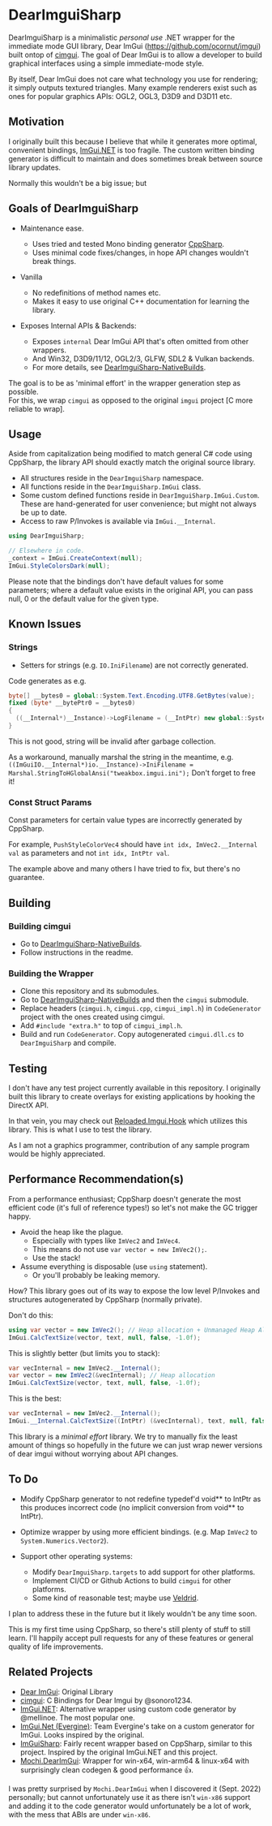 # DearImguiSharp

DearImguiSharp is a minimalistic *personal use* .NET wrapper for the immediate mode GUI library, Dear ImGui (https://github.com/ocornut/imgui) built ontop of [cimgui](https://github.com/Extrawurst/cimgui). The goal of Dear ImGui is to allow a developer to build graphical interfaces using a simple immediate-mode style. 

By itself, Dear ImGui does not care what technology you use for rendering; it simply outputs textured triangles. Many example renderers exist such as ones for popular graphics APIs: OGL2, OGL3, D3D9 and D3D11 etc.

## Motivation

I originally built this because I believe that while it generates more optimal, convenient bindings, [ImGui.NET](https://github.com/mellinoe/ImGui.NET) is too fragile. The custom written binding generator is difficult to maintain and does sometimes break between source library updates.  

Normally this wouldn't be a big issue; but 

## Goals of DearImguiSharp

- Maintenance ease.  
	- Uses tried and tested Mono binding generator [CppSharp](https://github.com/mono/CppSharp).  
	- Uses minimal code fixes/changes, in hope API changes wouldn't break things.  

- Vanilla  
	- No redefinitions of method names etc.  
	- Makes it easy to use original C++ documentation for learning the library.  

- Exposes Internal APIs & Backends:  
  - Exposes `internal` Dear ImGui API that's often omitted from other wrappers.  
  - And Win32, D3D9/11/12, OGL2/3, GLFW, SDL2 & Vulkan backends.  
  - For more details, see [DearImguiSharp-NativeBuilds](https://github.com/Sewer56/DearImguiSharp-NativeBuilds).  

The goal is to be as 'minimal effort' in the wrapper generation step as possible.  
For this, we wrap `cimgui` as opposed to the original `imgui` project [C more reliable to wrap].

## Usage

Aside from capitalization being modified to match general C# code using CppSharp, the library API should exactly match the original source library.

- All structures reside in the `DearImguiSharp` namespace.  
- All functions reside in the `DearImguiSharp.ImGui` class.  
- Some custom defined functions reside in `DearImguiSharp.ImGui.Custom`. These are hand-generated for user convenience; but might not always be up to date.  
- Access to raw P/Invokes is available via `ImGui.__Internal`.  

```csharp
using DearImguiSharp;

// Elsewhere in code.
_context = ImGui.CreateContext(null);
ImGui.StyleColorsDark(null);
```

Please note that the bindings don't have default values for some parameters; where a default value exists in the original API, you can pass null, 0 or the default value for the given type.

## Known Issues

### Strings 
- Setters for strings (e.g. `IO.IniFilename`) are not correctly generated.  

Code generates as e.g.
```csharp
byte[] __bytes0 = global::System.Text.Encoding.UTF8.GetBytes(value);
fixed (byte* __bytePtr0 = __bytes0)
{
  ((__Internal*)__Instance)->LogFilename = (__IntPtr) new global::System.IntPtr(__bytePtr0);
}
```

This is not good, string will be invalid after garbage collection.  

As a workaround, manually marshal the string in the meantime, e.g. `((ImGuiIO.__Internal*)io.__Instance)->IniFilename = Marshal.StringToHGlobalAnsi("tweakbox.imgui.ini");` Don't forget to free it!  

### Const Struct Params
Const parameters for certain value types are incorrectly generated by CppSharp.  

For example, `PushStyleColorVec4` should have `int idx, ImVec2.__Internal val` as parameters and not `int idx, IntPtr val`.  

The example above and many others I have tried to fix, but there's no guarantee.  

## Building

### Building cimgui

- Go to [DearImguiSharp-NativeBuilds](https://github.com/Sewer56/DearImguiSharp-NativeBuilds).  
- Follow instructions in the readme.  

### Building the Wrapper

- Clone this repository and its submodules.  
- Go to [DearImguiSharp-NativeBuilds](https://github.com/Sewer56/DearImguiSharp-NativeBuilds) and then the `cimgui` submodule.  
- Replace headers (`cimgui.h`, `cimgui.cpp`, `cimgui_impl.h`) in `CodeGenerator` project with the ones created using cimgui.  
- Add `#include "extra.h"` to top of `cimgui_impl.h`.  
- Build and run `CodeGenerator`. Copy autogenerated `cimgui.dll.cs` to `DearImguiSharp` and compile.  

## Testing

I don't have any test project currently available in this repository. I originally built this library to create overlays for existing applications by hooking the DirectX API.  

In that vein, you may check out [Reloaded.Imgui.Hook](https://github.com/Sewer56/Reloaded.Imgui.Hook) which utilizes this library. This is what I use to test the library.  

As I am not a graphics programmer, contribution of any sample program would be highly appreciated.  

## Performance Recommendation(s)
From a performance enthusiast; CppSharp doesn't generate the most efficient code (it's full of reference types!) so let's not make the GC trigger happy.

- Avoid the heap like the plague.  
    - Especially with types like `ImVec2` and `ImVec4`. 
	- This means do not use  `var vector = new ImVec2();`.
	- Use the stack! 
- Assume everything is disposable (use `using` statement).
  - Or you'll probably be leaking memory. 
	
How? This library goes out of its way to expose the low level P/Invokes and structures autogenerated by CppSharp (normally private).

Don't do this:

```csharp
using var vector = new ImVec2(); // Heap allocation + Unmanaged Heap Allocation + Dictionary Entry
ImGui.CalcTextSize(vector, text, null, false, -1.0f);
```

This is slightly better (but limits you to stack):

```csharp
var vecInternal = new ImVec2.__Internal();
var vector = new ImVec2(&vecInternal); // Heap allocation
ImGui.CalcTextSize(vector, text, null, false, -1.0f);
```

This is the best:
```csharp
var vecInternal = new ImVec2.__Internal();
ImGui.__Internal.CalcTextSize((IntPtr) (&vecInternal), text, null, false, -1.0f);
```
	
This library is a *minimal effort* library. We try to manually fix the least amount of things so hopefully in the future we can just wrap newer versions of dear imgui without worrying about API changes.

## To Do

- Modify CppSharp generator to not redefine typedef'd void\*\* to IntPtr as this produces incorrect code (no implicit conversion from void\*\* to IntPtr).
- Optimize wrapper by using more efficient bindings. (e.g. Map `ImVec2` to `System.Numerics.Vector2`).

- Support other operating systems:
  - Modify `DearImguiSharp.targets` to add support for other platforms.
  - Implement CI/CD or Github Actions to build `cimgui` for other platforms. 
  - Some kind of reasonable test; maybe use [Veldrid](https://github.com/mellinoe/veldrid).

I plan to address these in the future but it likely wouldn't be any time soon.

This is my first time using CppSharp, so there's still plenty of stuff to still learn.
I'll happily accept pull requests for any of these features or general quality of life improvements.

## Related Projects

- [Dear ImGui](https://github.com/ocornut/imgui): Original Library  
- [cimgui](https://github.com/cimgui/cimgui): C Bindings for Dear Imgui by @sonoro1234.  
- [ImGui.NET](https://github.com/mellinoe/ImGui.NET): Alternative wrapper using custom code generator by @mellinoe. The most popular one.  
- [ImGui.Net (Evergine)](https://github.com/EvergineTeam/ImGui.Net): Team Evergine's take on a custom generator for ImGui. Looks inspired by the original.  
- [ImGuiSharp](https://github.com/MarioGK/ImGuiSharp): Fairly recent wrapper based on CppSharp, similar to this project. Inspired by the original ImGui.NET and this project.  
- [Mochi.DearImGui](https://github.com/MochiLibraries/Mochi.DearImGui): Wrapper for win-x64, win-arm64 & linux-x64 with surprisingly clean codegen & good performance 👍.  

I was pretty surprised by `Mochi.DearImGui` when I discovered it (Sept. 2022) personally; but cannot unfortunately use it as there isn't `win-x86` support and adding it to the code generator would unfortunately be a lot of work, with the mess that ABIs are under `win-x86`.  